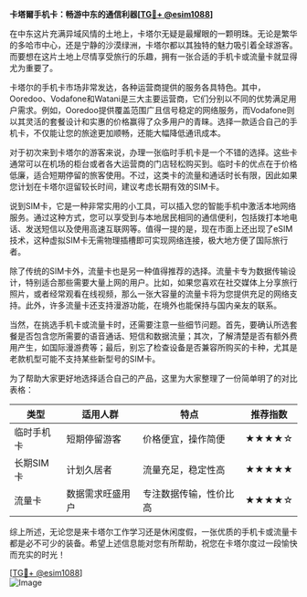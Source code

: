 **卡塔爾手机卡：畅游中东的通信利器[[TG💪+ @esim1088](https://t.me/s/esim1088)]**

在中东这片充满异域风情的土地上，卡塔尔无疑是最耀眼的一颗明珠。无论是繁华的多哈市中心，还是宁静的沙漠绿洲，卡塔尔都以其独特的魅力吸引着全球游客。而要想在这片土地上尽情享受旅行的乐趣，拥有一张合适的手机卡或流量卡就显得尤为重要了。

卡塔尔的手机卡市场非常发达，各种运营商提供的服务各具特色。其中，Ooredoo、Vodafone和Watani是三大主要运营商，它们分别以不同的优势满足用户需求。例如，Ooredoo提供覆盖范围广且信号稳定的网络服务，而Vodafone则以其灵活的套餐设计和实惠的价格赢得了众多用户的青睐。选择一款适合自己的手机卡，不仅能让您的旅途更加顺畅，还能大幅降低通讯成本。

对于初次来到卡塔尔的游客来说，办理一张临时手机卡是一个不错的选择。这些卡通常可以在机场的柜台或者各大运营商的门店轻松购买到。临时卡的优点在于价格低廉，适合短期停留的旅客使用。不过，这类卡的流量和通话时长有限，因此如果您计划在卡塔尔逗留较长时间，建议考虑长期有效的SIM卡。

说到SIM卡，它是一种非常实用的小工具，可以插入您的智能手机中激活本地网络服务。通过这种方式，您可以享受到与本地居民相同的通信便利，包括拨打本地电话、发送短信以及使用高速互联网等。值得一提的是，现在市面上还出现了eSIM技术，这种虚拟SIM卡无需物理插槽即可实现网络连接，极大地方便了国际旅行者。

除了传统的SIM卡外，流量卡也是另一种值得推荐的选择。流量卡专为数据传输设计，特别适合那些需要大量上网的用户。比如，如果您喜欢在社交媒体上分享旅行照片，或者经常观看在线视频，那么一张大容量的流量卡将为您提供充足的网络支持。此外，许多流量卡还支持漫游功能，在境外也能保持与国内亲友的联系。

当然，在挑选手机卡或流量卡时，还需要注意一些细节问题。首先，要确认所选套餐是否包含您所需要的语音通话、短信和数据流量；其次，了解清楚是否有额外费用产生，如国际漫游费等；最后，别忘了检查设备是否兼容所购买的卡种，尤其是老款机型可能不支持某些新型号的SIM卡。

为了帮助大家更好地选择适合自己的产品，这里为大家整理了一份简单明了的对比表格：

| 类型       | 适用人群           | 特点                         | 推荐指数 |
|------------|--------------------|------------------------------|----------|
| 临时手机卡 | 短期停留游客       | 价格便宜，操作简便           | ★★★★☆   |
| 长期SIM卡  | 计划久居者         | 流量充足，稳定性高           | ★★★★★   |
| 流量卡     | 数据需求旺盛用户   | 专注数据传输，性价比高       | ★★★★☆   |

综上所述，无论您是来卡塔尔工作学习还是休闲度假，一张优质的手机卡或流量卡都是必不可少的装备。希望上述信息能对您有所帮助，祝您在卡塔尔度过一段愉快而充实的时光！

[[TG💪+ @esim1088](https://t.me/s/esim1088)]  
![Image](https://i.postimg.cc/4NQfJmqS/Snipaste-2025-05-13-00-14-12.png)